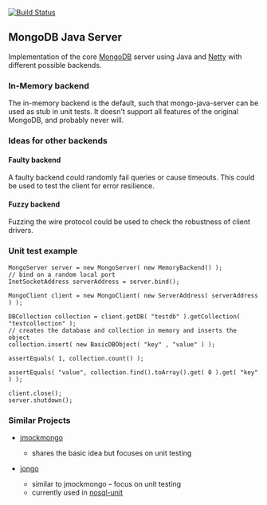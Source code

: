 [![Build Status](https://travis-ci.org/bwaldvogel/mongo-java-server.png?branch=master)](https://travis-ci.org/bwaldvogel/mongo-java-server)

## MongoDB Java Server ##

Implementation of the core [MongoDB][mongodb] server using Java and [Netty][netty] with
different possible backends.

### In-Memory backend ###

The in-memory backend is the default, such that mongo-java-server can be used
as stub in unit tests. It doesn't support all features of the original MongoDB,
and probably never will.

### Ideas for other backends ###

#### Faulty backend ####

A faulty backend could randomly fail queries or cause timeouts. This could be
used to test the client for error resilience.

#### Fuzzy backend ####

Fuzzing the wire protocol could be used to check the robustness of client
drivers.

### Unit test example ###

	MongoServer server = new MongoServer( new MemoryBackend() );
	// bind on a random local port
	InetSocketAddress serverAddress = server.bind();

	MongoClient client = new MongoClient( new ServerAddress( serverAddress ) );

	DBCollection collection = client.getDB( "testdb" ).getCollection( "testcollection" );
	// creates the database and collection in memory and inserts the object
	collection.insert( new BasicDBObject( "key" , "value" ) );

	assertEquals( 1, collection.count() );

	assertEquals( "value", collection.find().toArray().get( 0 ).get( "key" ) );

	client.close();
	server.shutdown();

### Similar Projects ###

* [jmockmongo][jmockmongo]
	* shares the basic idea but focuses on unit testing

* [jongo][jongo]
	* similar to jmockmongo – focus on unit testing
	* currently used in [nosql-unit][nosql-unit]

[mongodb]: http://www.mongodb.org/
[netty]: https://netty.io/
[jmockmongo]: https://github.com/thiloplanz/jmockmongo/
[jongo]: https://github.com/foursquare/fongo/
[nosql-unit]: https://github.com/lordofthejars/nosql-unit/
